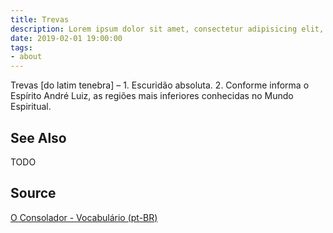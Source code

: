 ```yaml
---
title: Trevas
description: Lorem ipsum dolor sit amet, consectetur adipisicing elit, sed do eiusmod tempor incididunt ut labore et dolore magna aliqua.  TODO
date: 2019-02-01 19:00:00
tags:
- about
---
```


Trevas [do latim tenebra] – 1. Escuridão absoluta. 2. Conforme informa o Espírito André Luiz, as regiões mais inferiores conhecidas no Mundo Espiritual.

## See Also
TODO

## Source
[O Consolador - Vocabulário (pt-BR)](http://www.oconsolador.com.br/linkfixo/vocabulario/principal.html)
